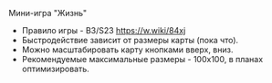 Мини-игра "Жизнь"

-   Правило игры - B3/S23 https://w.wiki/84xj
-   Быстродействие зависит от размеры карты (пока что).
-   Можно масштабировать карту кнопками вверх, вниз.
-   Рекомендуемые максимальные размеры - 100x100, в планах оптимизировать.
